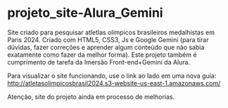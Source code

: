 # projeto_site-Alura_Gemini
 Site criado para pesquisar atletlas olímpicos brasileiros medalhistas em Paris 2024. Criado com HTML5, CSS3, Js e Google Gemini (para tirar dúvidas, fazer correções e aprender algum conteúdo que não sabia exatamente como fazer da melhor forma). Este projeto também é cumprimento de tarefa da Imersão Front-end+Gemini da Alura. 
 
 Para visualizar o site funcionando, use o link ao lado em uma nova guia: http://atletasolimpicosbrasil2024.s3-website-us-east-1.amazonaws.com/

 Atenção, site do projeto ainda em processo de melhorias.
